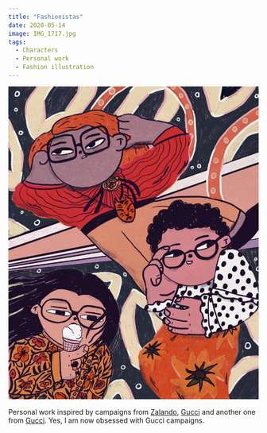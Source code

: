 ```yaml
---
title: "Fashionistas"
date: 2020-05-14
image: IMG_1717.jpg
tags:
  - Characters
  - Personal work
  - Fashion illustration
---
```


![Fashion illustration](IMG_1717.jpg)

Personal work inspired by campaigns from [Zalando](https://www.marieclaire.co.uk/fashion/shopping/best-fashion-beauty-advertising-campaigns-23617), [Gucci](https://www.gucci.com/uk/en_gb/st/stories/advertising-campaign/article/spring-summer-2018-nini) and another one from [Gucci](https://www.gucci.com/uk/en_gb/st/stories/advertising-campaign/article/agenda_2015_issue03_spring_summer_adv_campaign). Yes, I am now obsessed with Gucci campaigns.